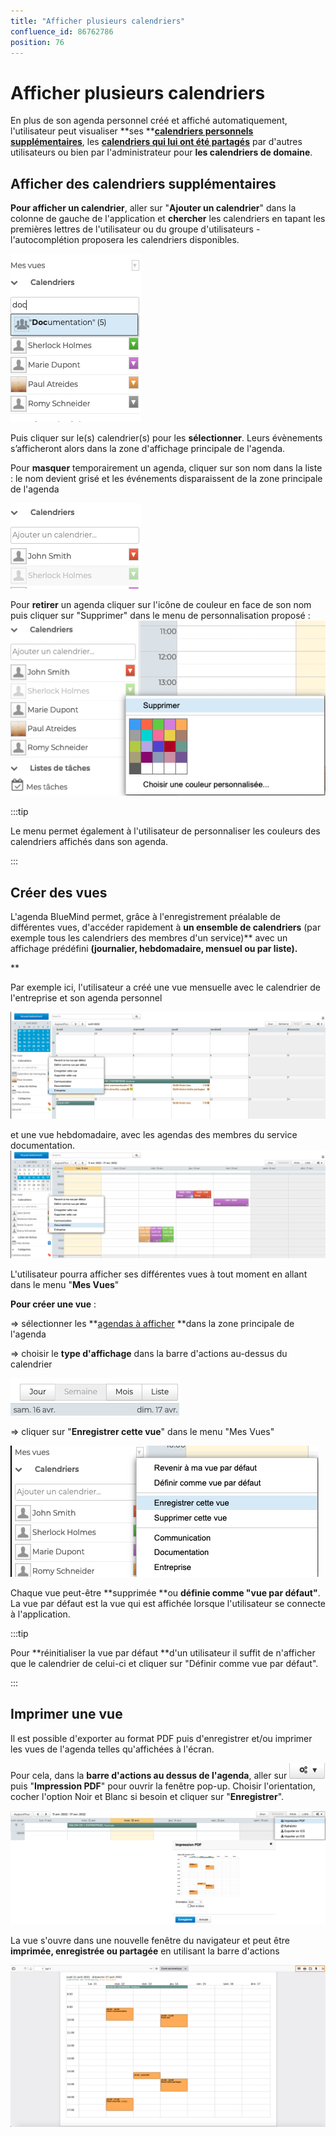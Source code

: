 ```yaml
---
title: "Afficher plusieurs calendriers"
confluence_id: 86762786
position: 76
---
```

# Afficher plusieurs calendriers


En plus de son agenda personnel créé et affiché automatiquement, l'utilisateur peut visualiser **ses **[**calendriers personnels supplémentaires**](/Guide_de_l_utilisateur/L_agenda_4.7/Créer_et_éditer_un_calendrier/), les [**calendriers qui lui ont été partagés**](/Guide_de_l_utilisateur/L_agenda_4.7/Partager_un_calendrier/) par d'autres utilisateurs ou bien par l'administrateur pour **les calendriers de domaine**.

## Afficher des calendriers supplémentaires 

**Pour afficher un calendrier**, aller sur "**Ajouter un calendrier**" dans la colonne de gauche de l'application et **chercher** les calendriers en tapant les premières lettres de l'utilisateur ou du groupe d'utilisateurs - l'autocomplétion proposera les calendriers disponibles.

![](../../attachments/86762786/86762794.png)

Puis cliquer sur le(s) calendrier(s) pour les **sélectionner**. Leurs évènements s’afficheront alors dans la zone d'affichage principale de l'agenda.


Pour **masquer** temporairement un agenda, cliquer sur son nom dans la liste : le nom devient grisé et les événements disparaissent de la zone principale de l'agenda

![](../../attachments/86762786/86762793.png)


Pour **retirer** un agenda cliquer sur l'icône de couleur en face de son nom puis cliquer sur "Supprimer" dans le menu de personnalisation proposé :
![](../../attachments/86762786/86762792.png)


:::tip

Le menu permet également à l'utilisateur de personnaliser les couleurs des calendriers affichés dans son agenda.

:::


## Créer des vues

L'agenda BlueMind permet, grâce à l'enregistrement préalable de différentes vues, d'accéder rapidement à **un ensemble de calendriers** (par exemple tous les calendriers des membres d'un service)** avec un affichage prédéfini **(journalier, hebdomadaire, mensuel ou par liste).**


**

Par exemple ici, l'utilisateur a créé une vue mensuelle avec le calendrier de l'entreprise et son agenda personnel

![](../../attachments/86762786/86762791.png)


et une vue hebdomadaire, avec les agendas des membres du service documentation.![](../../attachments/86762786/86762790.png)


L'utilisateur pourra afficher ses différentes vues à tout moment en allant dans le menu "**Mes Vues**"


**Pour créer une vue** : 

=> sélectionner les **[agendas à afficher](#Afficherplusieurscalendriers-ajoutagenda) **dans la zone principale de l'agenda

=> choisir le **type d'affichage** dans la barre d'actions au-dessus du calendrier

![](../../attachments/86762786/86762789.png)

=> cliquer sur "**Enregistrer cette vue**" dans le menu "Mes Vues"

![](../../attachments/86762786/86762788.png)


Chaque vue peut-être **supprimée **ou **définie comme "vue par défaut"**. La vue par défaut est la vue qui est affichée lorsque l'utilisateur se connecte à l'application.


:::tip

Pour **réinitialiser la vue par défaut **d'un utilisateur il suffit de n'afficher que le calendrier de celui-ci et cliquer sur "Définir comme vue par défaut".

:::


## Imprimer une vue

Il est possible d'exporter au format PDF puis d'enregistrer et/ou imprimer les vues de l'agenda telles qu'affichées à l'écran.

Pour cela, dans la **barre d'actions au dessus de l'agenda**, aller sur ![](../../attachments/86762786/86762797.png) puis "**Impression PDF**" pour ouvrir la fenêtre pop-up. Choisir l'orientation, cocher l'option Noir et Blanc si besoin et cliquer sur "**Enregistrer**".

![](../../attachments/86762786/86762796.png)

La vue s'ouvre dans une nouvelle fenêtre du navigateur et peut être **imprimée, enregistrée ou partagée** en utilisant la barre d'actions

![](../../attachments/86762786/86762795.png)

